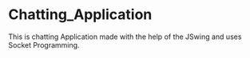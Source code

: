 # Chatting_Application
This is chatting Application made with the help of the JSwing and uses Socket Programming.
